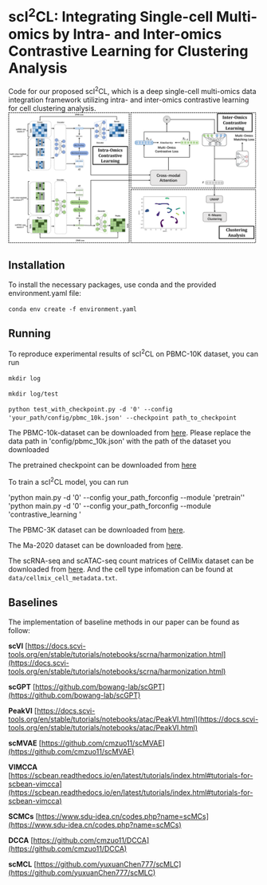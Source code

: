 # scI<sup>2</sup>CL: Integrating Single-cell Multi-omics by Intra- and Inter-omics Contrastive Learning for Clustering Analysis
Code for our proposed scI<sup>2</sup>CL, which is a deep single-cell multi-omics data integration framework utilizing intra- and inter-omics contrastive learning for cell clustering analysis.
![scICL](/figs/scICL.png)

## Installation

To install the necessary packages, use conda and the provided environment.yaml file:

`conda env create -f environment.yaml`

## Running

To reproduce experimental results of scI<sup>2</sup>CL on PBMC-10K dataset, you can run 

`mkdir log`

`mkdir log/test`

`python test_with_checkpoint.py -d '0' --config 'your_path/config/pbmc_10k.json' --checkpoint path_to_checkpoint`

The PBMC-10k-dataset can be downloaded  from [here](https://scglue.readthedocs.io/zh-cn/latest/data.html). Please replace the data path in 'config/pbmc_10k.json'  with the path of the dataset you downloaded

The pretrained checkpoint can be downloaded from [here](https://pan.quark.cn/s/52bfb960f8fe)

To train a scI<sup>2</sup>CL model, you can run

'python main.py -d '0' --config your_path_forconfig --module 'pretrain''
'python main.py -d '0' --config your_path_forconfig  --module 'contrastive_learning '

The PBMC-3K dataset can be downloaded from [here](https://github.com/xianglin226/scMDC/tree/master/datasets).

The Ma-2020 dataset can be downloaded from [here](https://scglue.readthedocs.io/zh-cn/latest/data.html).

The scRNA-seq and scATAC-seq count matrices of CellMix dataset can be downloaded from [here](https://www.ncbi.nlm.nih.gov/geo/query/acc.cgi?acc=GSE126074). And the cell type infomation can be found at `data/cellmix_cell_metadata.txt`.

## Baselines

The implementation of baseline methods in our paper can be found as follow:

**scVI** [https://docs.scvi-tools.org/en/stable/tutorials/notebooks/scrna/harmonization.html](https://docs.scvi-tools.org/en/stable/tutorials/notebooks/scrna/harmonization.html)

**scGPT** [https://github.com/bowang-lab/scGPT](https://github.com/bowang-lab/scGPT)

**PeakVI** [https://docs.scvi-tools.org/en/stable/tutorials/notebooks/atac/PeakVI.html](https://docs.scvi-tools.org/en/stable/tutorials/notebooks/atac/PeakVI.html)

**scMVAE** [https://github.com/cmzuo11/scMVAE](https://github.com/cmzuo11/scMVAE)

**VIMCCA** [https://scbean.readthedocs.io/en/latest/tutorials/index.html#tutorials-for-scbean-vimcca](https://scbean.readthedocs.io/en/latest/tutorials/index.html#tutorials-for-scbean-vimcca)

**SCMCs** [https://www.sdu-idea.cn/codes.php?name=scMCs](https://www.sdu-idea.cn/codes.php?name=scMCs)

**DCCA** [https://github.com/cmzuo11/DCCA](https://github.com/cmzuo11/DCCA) 

**scMCL** [https://github.com/yuxuanChen777/scMLC](https://github.com/yuxuanChen777/scMLC)
